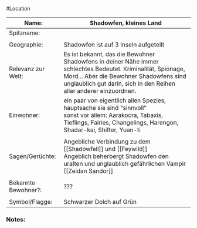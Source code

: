 #Location

| Name:               | Shadowfen, kleines Land                                                                                                                                                                                                      |
| ------------------- | ---------------------------------------------------------------------------------------------------------------------------------------------------------------------------------------------------------------------------- |
| Spitzname:          |                                                                                                                                                                                                                              |
|                     |                                                                                                                                                                                                                              |
| Geographie:         | Shadowfen ist auf 3 Inseln aufgeteilt                                                                                                                                                                                        |
| Relevanz zur Welt:  | Es ist bekannt, das die Bewohner Shadowfens in deiner Nähe immer schlechtes Bedeutet. Kriminalität, Spionage, Mord... Aber die Bewohner Shadowfens sind unglaublich gut darin, sich in den Reihen aller anderer einzuordnen. |
| Einwohner:          | ein paar von eigentlich allen Spezies, hauptsache sie sind "sinnvoll"<br>sonst vor allem: Aarakocra, Tabaxis, Tieflings, Fairies, Changelings, Harengon, Shadar-kai, Shifter, Yuan-ti                                        |
|                     |                                                                                                                                                                                                                              |
| Sagen/Gerüchte:     | Angebliche Verbindung zu dem [[Shadowfell]] und [[Feywild]]<br>Angeblich beherbergt Shadowfen den uralten und unglaublich gefährlichen Vampir [[Zeidan Sandor]]                                                              |
|                     |                                                                                                                                                                                                                              |
| Bekannte Bewohner?: | ???                                                                                                                                                                                                                          |
|                     |                                                                                                                                                                                                                              |
| Symbol/Flagge:      | Schwarzer Dolch auf Grün                                                                                                                                                                                                     |
### Notes:


